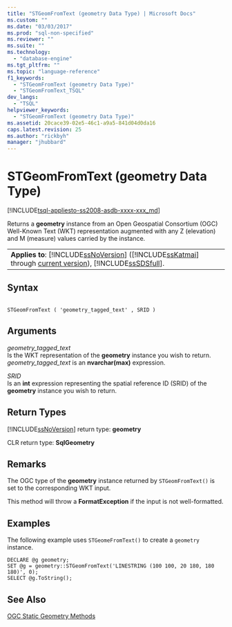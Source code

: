```yaml
---
title: "STGeomFromText (geometry Data Type) | Microsoft Docs"
ms.custom: ""
ms.date: "03/03/2017"
ms.prod: "sql-non-specified"
ms.reviewer: ""
ms.suite: ""
ms.technology: 
  - "database-engine"
ms.tgt_pltfrm: ""
ms.topic: "language-reference"
f1_keywords: 
  - "STGeomFromText (geometry Data Type)"
  - "STGeomFromText_TSQL"
dev_langs: 
  - "TSQL"
helpviewer_keywords: 
  - "STGeomFromText (geometry Data Type)"
ms.assetid: 20cace39-02e5-46c1-a9a5-841d04d0da16
caps.latest.revision: 25
ms.author: "rickbyh"
manager: "jhubbard"
---
```

# STGeomFromText (geometry Data Type)
[!INCLUDE[tsql-appliesto-ss2008-asdb-xxxx-xxx_md](../../relational-databases/import-export/includes/tsql-appliesto-ss2008-asdb-xxxx-xxx-md.md)]

  Returns a **geometry** instance from an Open Geospatial Consortium (OGC) Well-Known Text (WKT) representation augmented with any Z (elevation) and M (measure) values carried by the instance.  
  
||  
|-|  
|**Applies to**: [!INCLUDE[ssNoVersion](../../advanced-analytics/r-services/includes/ssnoversion-md.md)] ([!INCLUDE[ssKatmai](../../analysis-services/data-mining/includes/sskatmai-md.md)] through [current version](http://go.microsoft.com/fwlink/p/?LinkId=299658)), [!INCLUDE[ssSDSfull](../../analysis-services/multidimensional-models/includes/sssdsfull-md.md)].|  
  
## Syntax  
  
```  
  
STGeomFromText ( 'geometry_tagged_text' , SRID )  
```  
  
## Arguments  
 *geometry_tagged_text*  
 Is the WKT representation of the **geometry** instance you wish to return. *geometry_tagged_text* is an **nvarchar(max)** expression.  
  
 *SRID*  
 Is an **int** expression representing the spatial reference ID (SRID) of the **geometry** instance you wish to return.  
  
## Return Types  
 [!INCLUDE[ssNoVersion](../../advanced-analytics/r-services/includes/ssnoversion-md.md)] return type: **geometry**  
  
 CLR return type: **SqlGeometry**  
  
## Remarks  
 The OGC type of the **geometry** instance returned by `STGeomFromText()` is set to the corresponding WKT input.  
  
 This method will throw a **FormatException** if the input is not well-formatted.  
  
## Examples  
 The following example uses `STGeomeFromText()` to create a `geometry` instance.  
  
```  
DECLARE @g geometry;  
SET @g = geometry::STGeomFromText('LINESTRING (100 100, 20 180, 180 180)', 0);  
SELECT @g.ToString();  
```  
  
## See Also  
 [OGC Static Geometry Methods](../../t-sql/data-types/ogc-static-geometry-methods.md)  
  
  